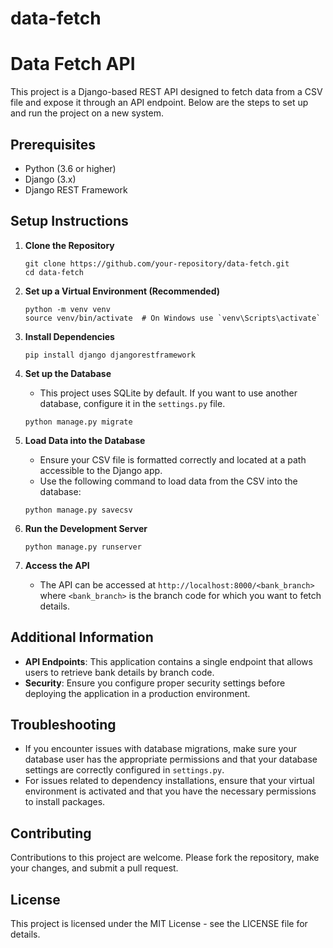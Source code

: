 # data-fetch

# Data Fetch API

This project is a Django-based REST API designed to fetch data from a CSV file and expose it through an API endpoint. Below are the steps to set up and run the project on a new system.

## Prerequisites

- Python (3.6 or higher)
- Django (3.x)
- Django REST Framework

## Setup Instructions

1. **Clone the Repository**
   ```
   git clone https://github.com/your-repository/data-fetch.git
   cd data-fetch
   ```

2. **Set up a Virtual Environment (Recommended)**
   ```
   python -m venv venv
   source venv/bin/activate  # On Windows use `venv\Scripts\activate`
   ```

3. **Install Dependencies**
   ```
   pip install django djangorestframework
   ```

4. **Set up the Database**
   - This project uses SQLite by default. If you want to use another database, configure it in the `settings.py` file.
   ```
   python manage.py migrate
   ```

5. **Load Data into the Database**
   - Ensure your CSV file is formatted correctly and located at a path accessible to the Django app.
   - Use the following command to load data from the CSV into the database:
   ```
   python manage.py savecsv
   ```

6. **Run the Development Server**
   ```
   python manage.py runserver
   ```

7. **Access the API**
   - The API can be accessed at `http://localhost:8000/<bank_branch>` where `<bank_branch>` is the branch code for which you want to fetch details.

## Additional Information

- **API Endpoints**: This application contains a single endpoint that allows users to retrieve bank details by branch code.
- **Security**: Ensure you configure proper security settings before deploying the application in a production environment.

## Troubleshooting

- If you encounter issues with database migrations, make sure your database user has the appropriate permissions and that your database settings are correctly configured in `settings.py`.
- For issues related to dependency installations, ensure that your virtual environment is activated and that you have the necessary permissions to install packages.

## Contributing

Contributions to this project are welcome. Please fork the repository, make your changes, and submit a pull request.

## License

This project is licensed under the MIT License - see the LICENSE file for details.
